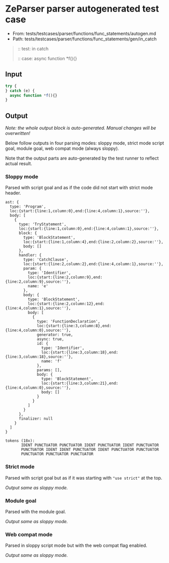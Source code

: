 # ZeParser parser autogenerated test case

- From: tests/testcases/parser/functions/func_statements/autogen.md
- Path: tests/testcases/parser/functions/func_statements/gen/in_catch

> :: test: in catch
>
> :: case: async function *f(){}

## Input


`````js
try {
} catch (e) {
  async function *f(){}
}
`````

## Output

_Note: the whole output block is auto-generated. Manual changes will be overwritten!_

Below follow outputs in four parsing modes: sloppy mode, strict mode script goal, module goal, web compat mode (always sloppy).

Note that the output parts are auto-generated by the test runner to reflect actual result.

### Sloppy mode

Parsed with script goal and as if the code did not start with strict mode header.

`````
ast: {
  type: 'Program',
  loc:{start:{line:1,column:0},end:{line:4,column:1},source:''},
  body: [
    {
      type: 'TryStatement',
      loc:{start:{line:1,column:0},end:{line:4,column:1},source:''},
      block: {
        type: 'BlockStatement',
        loc:{start:{line:1,column:4},end:{line:2,column:2},source:''},
        body: []
      },
      handler: {
        type: 'CatchClause',
        loc:{start:{line:2,column:2},end:{line:4,column:1},source:''},
        param: {
          type: 'Identifier',
          loc:{start:{line:2,column:9},end:{line:2,column:9},source:''},
          name: 'e'
        },
        body: {
          type: 'BlockStatement',
          loc:{start:{line:2,column:12},end:{line:4,column:1},source:''},
          body: [
            {
              type: 'FunctionDeclaration',
              loc:{start:{line:3,column:8},end:{line:4,column:0},source:''},
              generator: true,
              async: true,
              id: {
                type: 'Identifier',
                loc:{start:{line:3,column:18},end:{line:3,column:18},source:''},
                name: 'f'
              },
              params: [],
              body: {
                type: 'BlockStatement',
                loc:{start:{line:3,column:21},end:{line:4,column:0},source:''},
                body: []
              }
            }
          ]
        }
      },
      finalizer: null
    }
  ]
}

tokens (18x):
       IDENT PUNCTUATOR PUNCTUATOR IDENT PUNCTUATOR IDENT PUNCTUATOR
       PUNCTUATOR IDENT IDENT PUNCTUATOR IDENT PUNCTUATOR PUNCTUATOR
       PUNCTUATOR PUNCTUATOR PUNCTUATOR
`````

### Strict mode

Parsed with script goal but as if it was starting with `"use strict"` at the top.

_Output same as sloppy mode._

### Module goal

Parsed with the module goal.

_Output same as sloppy mode._

### Web compat mode

Parsed in sloppy script mode but with the web compat flag enabled.

_Output same as sloppy mode._
